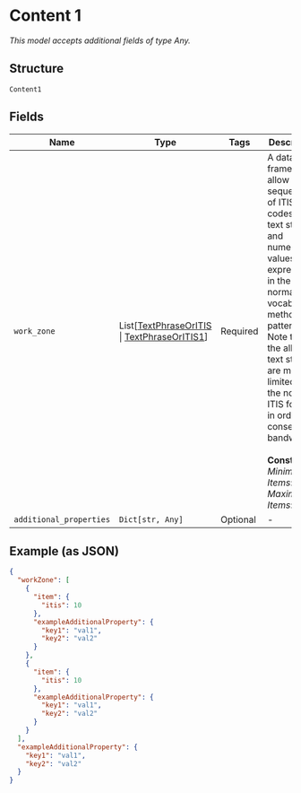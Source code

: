 
# Content 1

*This model accepts additional fields of type Any.*

## Structure

`Content1`

## Fields

| Name | Type | Tags | Description |
|  --- | --- | --- | --- |
| `work_zone` | List[[TextPhraseOrITIS](../../doc/models/text-phrase-or-itis.md) \| [TextPhraseOrITIS1](../../doc/models/text-phrase-or-itis-1.md)] | Required | A data frame to allow sequences of ITIS codes, short text strings, and numerical values to be expressed in the normal ITIS vocabulary method and pattern. Note that the allowed text strings are more limited than the normal ITIS format in order to conserve bandwidth.<br><br>**Constraints**: *Minimum Items*: `1`, *Maximum Items*: `16` |
| `additional_properties` | `Dict[str, Any]` | Optional | - |

## Example (as JSON)

```json
{
  "workZone": [
    {
      "item": {
        "itis": 10
      },
      "exampleAdditionalProperty": {
        "key1": "val1",
        "key2": "val2"
      }
    },
    {
      "item": {
        "itis": 10
      },
      "exampleAdditionalProperty": {
        "key1": "val1",
        "key2": "val2"
      }
    }
  ],
  "exampleAdditionalProperty": {
    "key1": "val1",
    "key2": "val2"
  }
}
```

